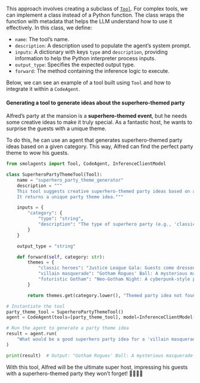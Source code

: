 This approach involves creating a subclass of [`Tool`](https://huggingface.co/docs/smolagents/v1.8.1/en/reference/tools#smolagents.Tool). For complex tools, we can implement a class instead of a Python function. The class wraps the function with metadata that helps the LLM understand how to use it effectively. In this class, we define:

- `name`: The tool’s name.
- `description`: A description used to populate the agent’s system prompt.
- `inputs`: A dictionary with keys `type` and `description`, providing information to help the Python interpreter process inputs.
- `output_type`: Specifies the expected output type.
- `forward`: The method containing the inference logic to execute.

Below, we can see an example of a tool built using `Tool` and how to integrate it within a `CodeAgent`.

#### [](https://huggingface.co/learn/agents-course/en/unit2/smolagents/tools#generating-a-tool-to-generate-ideas-about-the-superhero-themed-party)Generating a tool to generate ideas about the superhero-themed party

Alfred’s party at the mansion is a **superhero-themed event**, but he needs some creative ideas to make it truly special. As a fantastic host, he wants to surprise the guests with a unique theme.

To do this, he can use an agent that generates superhero-themed party ideas based on a given category. This way, Alfred can find the perfect party theme to wow his guests.

```python
from smolagents import Tool, CodeAgent, InferenceClientModel

class SuperheroPartyThemeTool(Tool):
    name = "superhero_party_theme_generator"
    description = """
    This tool suggests creative superhero-themed party ideas based on a category.
    It returns a unique party theme idea."""

    inputs = {
        "category": {
            "type": "string",
            "description": "The type of superhero party (e.g., 'classic heroes', 'villain masquerade', 'futuristic Gotham').",
        }
    }

    output_type = "string"

    def forward(self, category: str):
        themes = {
            "classic heroes": "Justice League Gala: Guests come dressed as their favorite DC heroes with themed cocktails like 'The Kryptonite Punch'.",
            "villain masquerade": "Gotham Rogues' Ball: A mysterious masquerade where guests dress as classic Batman villains.",
            "futuristic Gotham": "Neo-Gotham Night: A cyberpunk-style party inspired by Batman Beyond, with neon decorations and futuristic gadgets."
        }

        return themes.get(category.lower(), "Themed party idea not found. Try 'classic heroes', 'villain masquerade', or 'futuristic Gotham'.")

# Instantiate the tool
party_theme_tool = SuperheroPartyThemeTool()
agent = CodeAgent(tools=[party_theme_tool], model=InferenceClientModel())

# Run the agent to generate a party theme idea
result = agent.run(
    "What would be a good superhero party idea for a 'villain masquerade' theme?"
)

print(result)  # Output: "Gotham Rogues' Ball: A mysterious masquerade where guests dress as classic Batman villains."
```
With this tool, Alfred will be the ultimate super host, impressing his guests with a superhero-themed party they won’t forget! 🦸‍♂️🦸‍♀️